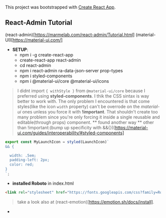 This project was bootstrapped with [Create React App](https://github.com/facebook/create-react-app).

## React-Admin Tutorial
(react-admin)[https://marmelab.com/react-admin/Tutorial.html]
(material-UI)[https://material-ui.com/]

- **SETUP**: 
    - npm i -g create-react-app
    - create-react-app react-admin
    - cd react-admin
    - npm i react-admin ra-data-json-server prop-types
    - npm i styled-components
    - npm i @material-ui/core @material-ui/icons 

> I didnt import `{ withStyle }` from `@material-ui/core` because I preferred using **styled-components**. I thik the CSS sintax is way better to work with. The only problem I encountered is that come styles(like the icon `width` property) can't be overrode on the *material-ui* ones unless you force it with **!important**. That shouldn't create too many problem since you're only forcing it inside a single reusable and editable(through props) component.
** found another way ** other than !important:(bump up specificity with &&{})[https://material-ui.com/guides/interoperability/#styled-components]
```javascript
export const MyLaunchIcon = styled(LaunchIcon)`
&& {

  width: .5em;
  padding-left: 2px;
  color: red;
}
`;
```

- **installed Roboto** in index.html  
```html
<link rel="stylesheet" href="https://fonts.googleapis.com/css?family=Roboto:300,400,500">
```

 > take a look also at (react-emotion)[https://emotion.sh/docs/install].

- 


